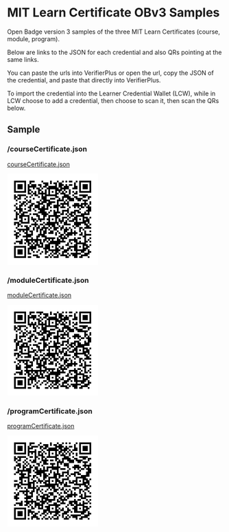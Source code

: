 # MIT Learn Certificate OBv3 Samples

Open Badge version 3 samples of the three MIT Learn Certificates (course, module, program).

Below are links to the JSON for each credential and also QRs pointing at the same links.

You can paste the urls into VerifierPlus or open the url, copy the JSON of the credential, and paste that directly into VerifierPlus.

To import the credential into the Learner Credential Wallet (LCW), while in LCW choose to add a credential, then choose to scan it, then scan the QRs below.

## Sample

### /courseCertificate.json

[courseCertificate.json](https://github.com/digitalcredentials/mit-learn-ob-template/raw/refs/heads/main/certificates/courseCertificate.json)

![QR](.//courseCertificate.png)

### /moduleCertificate.json

[moduleCertificate.json](https://github.com/digitalcredentials/mit-learn-ob-template/raw/refs/heads/main/certificates/moduleCertificate.json)

![QR](.//moduleCertificate.png)

### /programCertificate.json

[programCertificate.json](https://github.com/digitalcredentials/mit-learn-ob-template/raw/refs/heads/main/certificates/programCertificate.json)

![QR](.//programCertificate.png)

